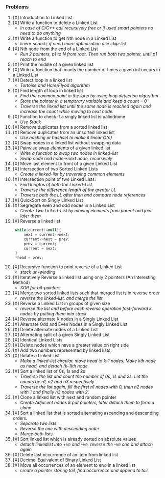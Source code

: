 ### Problems
1. [X] Introduction to Linked List
1. [X] Write a function to delete a Linked List
   - *In case of C/C++ call recursively free or if used smart pointers no need to do anything*
1. [X] Write a function to get Nth node in a Linked List
   - *linear search, if need more optimization use skip-list*
1. [X] Nth node from the end of a Linked List
   - *Run 2 pointers, p1 to N from root. Then run both two pointer, until p1 reach to end*
1. [X] Print the middle of a given linked list
1. [X] Write a function that counts the number of times a given int occurs in a Linked List
1. [X] Detect loop in a linked list
   - *Tortoise and Hare/Flyod algorithm*
1. [X] Find length of loop in linked list
   - *Find the common point in the loop by using loop detection algorithm*
   - *Store the pointer in a temporary variable and keep a count = 0*
   - *Traverse the linked list until the same node is reached again and increase the count while moving to next node.* 
1. [X] Function to check if a singly linked list is palindrome
   - *Use Stack*
1. [X] Remove duplicates from a sorted linked list
1. [X] Remove duplicates from an unsorted linked list
   - *Use hashing or hashset to make it linear O(n)*
1. [X] Swap nodes in a linked list without swapping data
1. [X] Pairwise swap elements of a given linked list
   - *Write a function to swap two nodes in linked-list*
   - *Swap node and node->next node, recursively*
1. [X] Move last element to front of a given Linked List
1. [X] Intersection of two Sorted Linked Lists
   - *Create a linked-list by traversing common elements*
1. [X] Intersection point of two Linked Lists.
   - *Find lengths of both the Linked-List*
   - *Traverse the difference length of the greater LL*
   - *Traverse both the LL after then and compare node references*
1. [X] QuickSort on Singly Linked List
1. [X] Segregate even and odd nodes in a Linked List
   - *Create Two Linked-List by moving elements from parent and join later them*
1. [X] Reverse a linked list
   ```java
    while(current!=null){
        next = current->next;
        current->next = prev;
        prev = current;
        current = next;
    }
    *head = prev;
    ```
1. [X] Recursive function to print reverse of a Linked List
   - *stack un-winding*
1. [X] Iteratively Reverse a linked list using only 2 pointers (An Interesting Method)
   - *XOR for bit-pointers*
1. [X] Merge two sorted linked lists such that merged list is in reverse order
   - *reverse the linked-list, and merge the list*
1. [X] Reverse a Linked List in groups of given size
   - *reverse the list and before each reverse operation fast-forward k nodes by putting them into stack*
1. [X] Reverse alternate K nodes in a Singly Linked List
1. [X] Alternate Odd and Even Nodes in a Singly Linked List
1. [X] Delete alternate nodes of a Linked List
1. [X] Alternating split of a given Singly Linked List
1. [X] Identical Linked Lists
1. [X] Delete nodes which have a greater value on right side
1. [X] Add two numbers represented by linked lists
1. [X] Rotate a Linked List
   - *Make a linked-list circular. move head to k-1 nodes. Make kth node as head, and detach (k-1)th node*
1. [X] Sort a linked list of 0s, 1s and 2s
   - *Traverse the list and count the number of 0s, 1s and 2s. Let the counts be n1, n2 and n3 respectively.*
   - *Traverse the list again, fill the first n1 nodes with 0, then n2 nodes with 1 and finally n3 nodes with 2.*
1. [X] Clone a linked list with next and random pointer 
   - *Create Adjacent nodes & put pointers, later detach them to form a clone*
1. [X] Sort a linked list that is sorted alternating ascending and descending orders.
   - *Separate two lists.*
   - *Reverse the one with descending order*
   - *Merge both lists.*
1. [X] Sort linked list which is already sorted on absolute values
   - *detach linkedlist into +ve and -ve, reverse the -ve one and attach again*
1. [X] Delete last occurrence of an item from linked list
1. [X] Decimal Equivalent of Binary Linked List
1. [X] Move all occurrences of an element to end in a linked list
   - *create a pointer storing tail, find occurrence and append to tail.*
    

